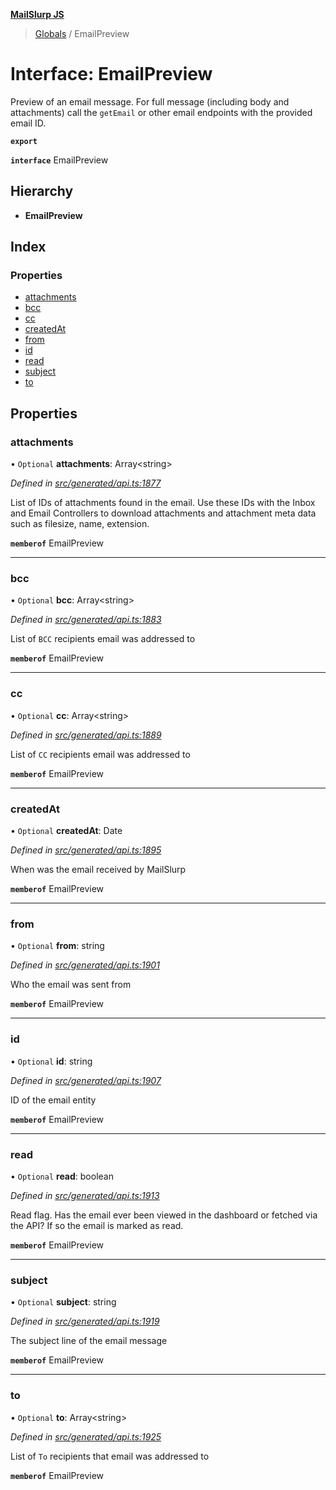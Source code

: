 **[MailSlurp JS](../README.md)**

> [Globals](../README.md) / EmailPreview

# Interface: EmailPreview

Preview of an email message. For full message (including body and attachments) call the `getEmail` or other email endpoints with the provided email ID.

**`export`** 

**`interface`** EmailPreview

## Hierarchy

* **EmailPreview**

## Index

### Properties

* [attachments](emailpreview.md#attachments)
* [bcc](emailpreview.md#bcc)
* [cc](emailpreview.md#cc)
* [createdAt](emailpreview.md#createdat)
* [from](emailpreview.md#from)
* [id](emailpreview.md#id)
* [read](emailpreview.md#read)
* [subject](emailpreview.md#subject)
* [to](emailpreview.md#to)

## Properties

### attachments

• `Optional` **attachments**: Array\<string>

*Defined in [src/generated/api.ts:1877](https://github.com/mailslurp/mailslurp-client/blob/eace919/src/generated/api.ts#L1877)*

List of IDs of attachments found in the email. Use these IDs with the Inbox and Email Controllers to download attachments and attachment meta data such as filesize, name, extension.

**`memberof`** EmailPreview

___

### bcc

• `Optional` **bcc**: Array\<string>

*Defined in [src/generated/api.ts:1883](https://github.com/mailslurp/mailslurp-client/blob/eace919/src/generated/api.ts#L1883)*

List of `BCC` recipients email was addressed to

**`memberof`** EmailPreview

___

### cc

• `Optional` **cc**: Array\<string>

*Defined in [src/generated/api.ts:1889](https://github.com/mailslurp/mailslurp-client/blob/eace919/src/generated/api.ts#L1889)*

List of `CC` recipients email was addressed to

**`memberof`** EmailPreview

___

### createdAt

• `Optional` **createdAt**: Date

*Defined in [src/generated/api.ts:1895](https://github.com/mailslurp/mailslurp-client/blob/eace919/src/generated/api.ts#L1895)*

When was the email received by MailSlurp

**`memberof`** EmailPreview

___

### from

• `Optional` **from**: string

*Defined in [src/generated/api.ts:1901](https://github.com/mailslurp/mailslurp-client/blob/eace919/src/generated/api.ts#L1901)*

Who the email was sent from

**`memberof`** EmailPreview

___

### id

• `Optional` **id**: string

*Defined in [src/generated/api.ts:1907](https://github.com/mailslurp/mailslurp-client/blob/eace919/src/generated/api.ts#L1907)*

ID of the email entity

**`memberof`** EmailPreview

___

### read

• `Optional` **read**: boolean

*Defined in [src/generated/api.ts:1913](https://github.com/mailslurp/mailslurp-client/blob/eace919/src/generated/api.ts#L1913)*

Read flag. Has the email ever been viewed in the dashboard or fetched via the API? If so the email is marked as read.

**`memberof`** EmailPreview

___

### subject

• `Optional` **subject**: string

*Defined in [src/generated/api.ts:1919](https://github.com/mailslurp/mailslurp-client/blob/eace919/src/generated/api.ts#L1919)*

The subject line of the email message

**`memberof`** EmailPreview

___

### to

• `Optional` **to**: Array\<string>

*Defined in [src/generated/api.ts:1925](https://github.com/mailslurp/mailslurp-client/blob/eace919/src/generated/api.ts#L1925)*

List of `To` recipients that email was addressed to

**`memberof`** EmailPreview
